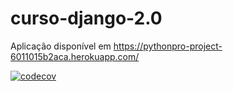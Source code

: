 # curso-django-2.0

Aplicação disponível em https://pythonpro-project-6011015b2aca.herokuapp.com/

[![codecov](https://codecov.io/gh/AruGarcia/curso-django-2.0/branch/main/graph/badge.svg?token=IO77OWW680)](https://codecov.io/gh/AruGarcia/curso-django-2.0)